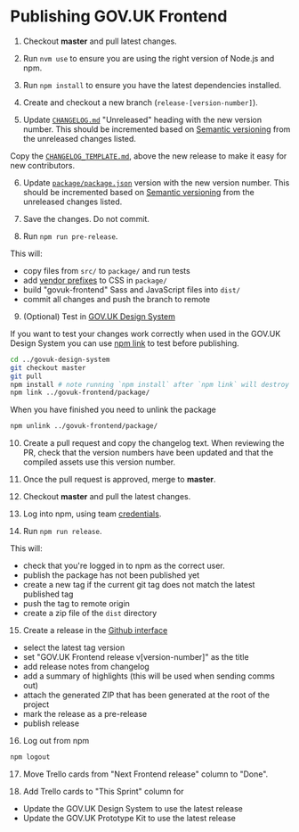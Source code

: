 # Publishing GOV.UK Frontend

1. Checkout **master** and pull latest changes.

2. Run `nvm use` to ensure you are using the right version of Node.js and npm.

3. Run `npm install` to ensure you have the latest dependencies installed.

4. Create and checkout a new branch (`release-[version-number]`).

5. Update [`CHANGELOG.md`](../../CHANGELOG.md) "Unreleased" heading with the new version number.
   This should be incremented based on [Semantic versioning](https://semver.org/) from the unreleased changes listed.

  Copy the [`CHANGELOG_TEMPLATE.md`](./CHANGELOG_TEMPLATE.md), above the new release to make it easy for new contributors.

6. Update [`package/package.json`](../../package/package.json) version with the new version number.
This should be incremented based on [Semantic versioning](https://semver.org/) from the unreleased changes listed.

7. Save the changes. Do not commit.

8. Run `npm run pre-release`.

This will:
  - copy files from `src/` to `package/` and run tests
  - add [vendor prefixes](https://github.com/postcss/autoprefixer) to CSS in `package/`
  - build "govuk-frontend" Sass and JavaScript files into `dist/`
  - commit all changes and push the branch to remote

9. (Optional) Test in [GOV.UK Design System](git@github.com:alphagov/govuk-design-system.git)

  If you want to test your changes work correctly when used in the GOV.UK Design System you can use [npm link](https://docs.npmjs.com/cli/link) to test before publishing.

  ```bash
  cd ../govuk-design-system
  git checkout master
  git pull
  npm install # note running `npm install` after `npm link` will destroy the link.
  npm link ../govuk-frontend/package/
  ```

  When you have finished you need to unlink the package

  ```bash
  npm unlink ../govuk-frontend/package/
  ```

10. Create a pull request and copy the changelog text.
   When reviewing the PR, check that the version numbers have been updated and that the compiled assets use this version number.

11. Once the pull request is approved, merge to **master**.

12. Checkout **master** and pull the latest changes.

13. Log into npm, using team [credentials](https://github.com/alphagov/design-system-team-credentials/tree/master/npm/govuk-patterns-and-tools).

14. Run `npm run release`.

  This will:
  - check that you're logged in to npm as the correct user.
  - publish the package has not been published yet
  - create a new tag if the current git tag does not match the latest published tag
  - push the tag to remote origin
  - create a zip file of the `dist` directory

15. Create a release in the [Github interface](https://github.com/alphagov/govuk-frontend/releases/new)
  - select the latest tag version
  - set "GOV.UK Frontend release v[version-number]" as the title
  - add release notes from changelog
  - add a summary of highlights (this will be used when sending comms out)
  - attach the generated ZIP that has been generated at the root of the project
  - mark the release as a pre-release
  - publish release

16. Log out from npm
```bash
npm logout
```
17. Move Trello cards from "Next Frontend release" column to "Done".

18. Add Trello cards to "This Sprint" column for
  - Update the GOV.UK Design System to use the latest release
  - Update the GOV.UK Prototype Kit to use the latest release
